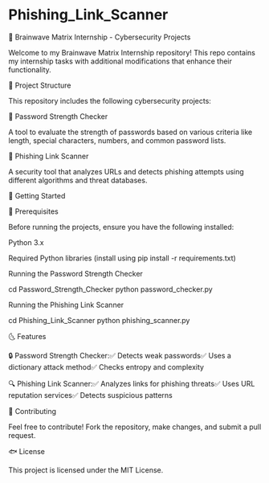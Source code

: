 # Phishing_Link_Scanner

🧠 Brainwave Matrix Internship - Cybersecurity Projects

Welcome to my Brainwave Matrix Internship repository! This repo contains my internship tasks with additional modifications that enhance their functionality.

📂 Project Structure

This repository includes the following cybersecurity projects:

🔹 Password Strength Checker

A tool to evaluate the strength of passwords based on various criteria like length, special characters, numbers, and common password lists.

🔹 Phishing Link Scanner

A security tool that analyzes URLs and detects phishing attempts using different algorithms and threat databases.

🚀 Getting Started

📌 Prerequisites

Before running the projects, ensure you have the following installed:

Python 3.x

Required Python libraries (install using pip install -r requirements.txt)

Running the Password Strength Checker

cd Password_Strength_Checker python password_checker.py

Running the Phishing Link Scanner

cd Phishing_Link_Scanner python phishing_scanner.py

🌜 Features

🔒 Password Strength Checker:✅ Detects weak passwords✅ Uses a dictionary attack method✅ Checks entropy and complexity

🔍 Phishing Link Scanner:✅ Analyzes links for phishing threats✅ Uses URL reputation services✅ Detects suspicious patterns

🤝 Contributing

Feel free to contribute! Fork the repository, make changes, and submit a pull request.

🐟 License

This project is licensed under the MIT License.
